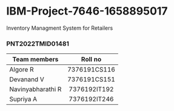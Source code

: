 # IBM-Project-7646-1658895017
Inventory Managment System for Retailers

### PNT2022TMID01481

| Team members        | Roll no       |
| --------------------|:-------------:|
| Algore R            | 7376191CS116  |
| Devanand V          | 7376191CS151  |
| Navinyabharathi R   | 7376192IT192  |
| Supriya A           | 7376192IT246  |

